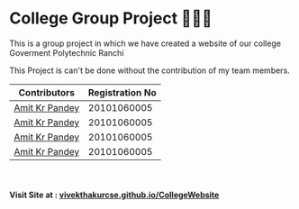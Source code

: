<h1> College Group Project 👨‍🎓🔭 </h1>
<p>This is a group project in which we have created a website of our college Goverment Polytechnic Ranchi </p>

<p> This Project is can't be done without the contribution of my team members.</p>

<p align="center">


| Contributors  | Registration No |
| ------------- | ------------- |
| <a href="#">Amit Kr Pandey</a>  | 20101060005 |
| <a href="#">Amit Kr Pandey</a> | 20101060005 |
| <a href="#">Amit Kr Pandey</a>  | 20101060005 |
| <a href="#">Amit Kr Pandey</a> | 20101060005 |


</p>

<br/>
<h4> Visit Site at : <a href="https://vivekthakurcse.github.io/CollegeWebsite/">vivekthakurcse.github.io/CollegeWebsite</a></h4>
